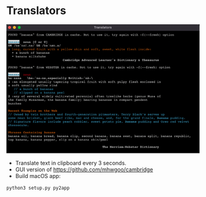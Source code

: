 # Translators
![screenshot](screenshot.png)
- Translate text in clipboard every 3 seconds.
- GUI version of <https://github.com/mhwgoo/cambridge>
- Build macOS app:
```shell
python3 setup.py py2app
```